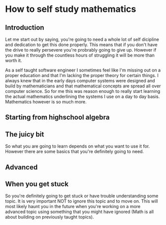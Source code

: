 # How to self study mathematics

## Introduction

Let me start out by saying, you're going to need a whole lot of self dicipline and dedication to get this done properly. This means that if you don't have the drive to really persevere you're probrably going to give up. However if you make it through the countless hours of struggling it will be more than worth it. 

As a self taught software engineer I sometimes feel like I'm missing out on a proper education and that I'm lacking the proper theory for certain things. I always knew that in the early days computer systems were designed and build by mathematicians and that mathematical concepts are spread all over computer science. So for me this was reason enough to really start learning the actual mathematics underlining the systems I use on a day to day basis. Mathematics however is so much more.

## Starting from highschool algebra



## The juicy bit

So what you are going to learn depends on what you want to use it for. However there are some basics that you're definitely going to need. 

## Advanced

## When you get stuck

So you're definitely going to get stuck or have trouble understanding some topic. It is very important NOT to ignore this topic and to move on. This will most likely haunt you in the future when you're working on a more advanced topic using something that you might have ignored (Math is all about building on previously taught topics).
